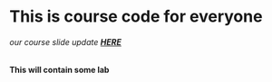 # This is course code for everyone


###### our course slide update **[HERE](https://docs.google.com/presentation/d/1AbBLh_29OESqUKiGdaV_6mBMSsir8QxLqLZH6FKv-U0/edit?usp=sharing)**

**This will contain some lab**

